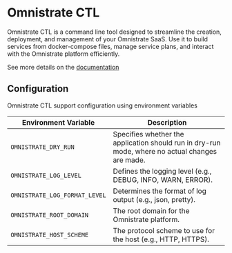 # Omnistrate CTL

Omnistrate CTL is a command line tool designed to streamline the creation, deployment, and management of your Omnistrate SaaS. Use it to build services from docker-compose files, manage service plans, and interact with the Omnistrate platform efficiently.

See more details on the [documentation](./mkdocs/docs/index.md)

## Configuration

Omnistrate CTL support configuration using environment variables

| Environment Variable          | Description                                                                                     |
| ----------------------------- | ----------------------------------------------------------------------------------------------- |
| `OMNISTRATE_DRY_RUN`          | Specifies whether the application should run in dry-run mode, where no actual changes are made. |
| `OMNISTRATE_LOG_LEVEL`        | Defines the logging level (e.g., DEBUG, INFO, WARN, ERROR).                                     |
| `OMNISTRATE_LOG_FORMAT_LEVEL` | Determines the format of log output (e.g., json, pretty).                                       |
| `OMNISTRATE_ROOT_DOMAIN`      | The root domain for the Omnistrate platform.                                                    |
| `OMNISTRATE_HOST_SCHEME`      | The protocol scheme to use for the host (e.g., HTTP, HTTPS).                                    |

